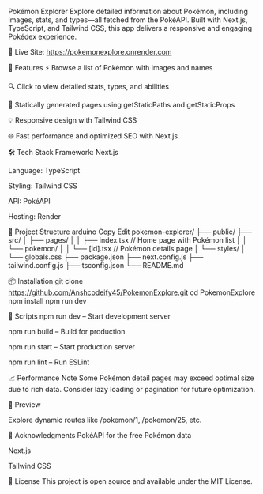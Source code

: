 Pokémon Explorer
Explore detailed information about Pokémon, including images, stats, and types—all fetched from the PokéAPI. Built with Next.js, TypeScript, and Tailwind CSS, this app delivers a responsive and engaging Pokédex experience.

🔗 Live Site: https://pokemonexplore.onrender.com

🚀 Features
⚡ Browse a list of Pokémon with images and names

🔍 Click to view detailed stats, types, and abilities

🔄 Statically generated pages using getStaticPaths and getStaticProps

💡 Responsive design with Tailwind CSS

🌐 Fast performance and optimized SEO with Next.js

🛠️ Tech Stack
Framework: Next.js

Language: TypeScript

Styling: Tailwind CSS

API: PokéAPI

Hosting: Render

📂 Project Structure
arduino
Copy
Edit
pokemon-explorer/
├── public/
├── src/
│   ├── pages/
│   │   ├── index.tsx          // Home page with Pokémon list
│   │   └── pokemon/
│   │       └── [id].tsx       // Pokémon details page
│   └── styles/
│       └── globals.css
├── package.json
├── next.config.js
├── tailwind.config.js
├── tsconfig.json
└── README.md


📦 Installation
git clone https://github.com/Anshcodeify45/PokemonExplore.git
cd PokemonExplore
npm install
npm run dev

🧪 Scripts
npm run dev – Start development server

npm run build – Build for production

npm run start – Start production server

npm run lint – Run ESLint

📈 Performance Note
Some Pokémon detail pages may exceed optimal size due to rich data. Consider lazy loading or pagination for future optimization.

📸 Preview

Explore dynamic routes like /pokemon/1, /pokemon/25, etc.

🙌 Acknowledgments
PokéAPI for the free Pokémon data

Next.js

Tailwind CSS

📄 License
This project is open source and available under the MIT License.

